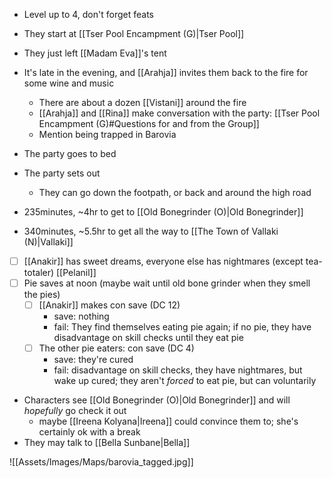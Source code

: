 - Level up to 4, don't forget feats
- They start at [[Tser Pool Encampment (G)|Tser Pool]]
- They just left [[Madam Eva]]'s tent
- It's late in the evening, and [[Arahja]] invites them back to the fire for some wine and music
	- There are about a dozen [[Vistani]] around the fire
	- [[Arahja]] and [[Rina]] make conversation with the party: [[Tser Pool Encampment (G)#Questions for and from the Group]]
	- Mention being trapped in Barovia

- The party goes to bed
- The party sets out
	- They can go down the footpath, or back and around the high road
- 235minutes, ~4hr to get to [[Old Bonegrinder (O)|Old Bonegrinder]]
- 340minutes, ~5.5hr to get all the way to [[The Town of Vallaki (N)|Vallaki]]

- [ ] [[Anakir]] has sweet dreams, everyone else has nightmares (except tea-totaler) [[Pelanil]]
- [ ] Pie saves at noon (maybe wait until old bone grinder when they smell the pies)
	- [ ] [[Anakir]] makes con save (DC 12)
		- save: nothing
		- fail: They find themselves eating pie again; if no pie, they have disadvantage on skill checks until they eat pie
	- [ ] The other pie eaters: con save (DC 4)
		- save: they're cured
		- fail: disadvantage on skill checks, they have nightmares, but wake up cured; they aren't *forced* to eat pie, but can voluntarily

- Characters see [[Old Bonegrinder (O)|Old Bonegrinder]] and will *hopefully* go check it out
	- maybe [[Ireena Kolyana|Ireena]] could convince them to; she's certainly ok with a break
- They may talk to [[Bella Sunbane|Bella]]

![[Assets/Images/Maps/barovia_tagged.jpg]]